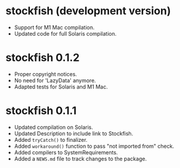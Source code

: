 # stockfish (development version)

* Support for M1 Mac compilation.
* Updated code for full Solaris compilation.

# stockfish 0.1.2

* Proper copyright notices.
* No need for 'LazyData' anymore.
* Adapted tests for Solaris and M1 Mac.

# stockfish 0.1.1

* Updated compilation on Solaris.
* Updated Description to include link to Stockfish.
* Added `tryCatch()` to finalizer.
* Added `workaround()` function to pass "not imported from" check.
* Added compilers to SystemRequirements.
* Added a `NEWS.md` file to track changes to the package.

